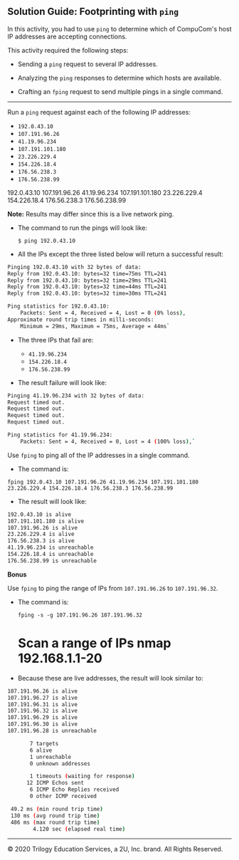 ## Solution Guide: Footprinting with `ping`

In this activity, you had to use `ping` to determine which of CompuCom's host IP addresses are accepting connections.

This activity required the following steps:

   - Sending a `ping` request to several IP addresses.
   
   - Analyzing the `ping` responses to determine which hosts are available.

   - Crafting an `fping` request to send multiple pings in a single command.

---

Run a `ping` request against each of the following IP addresses:

- `192.0.43.10`
- `107.191.96.26`
- `41.19.96.234`
- `107.191.101.180`
- `23.226.229.4`
- `154.226.18.4`
- `176.56.238.3`
- `176.56.238.99	`

192.0.43.10 107.191.96.26 41.19.96.234 107.191.101.180 23.226.229.4 154.226.18.4 176.56.238.3 176.56.238.99

**Note:** Results may differ since this is a live network ping.

- The command to run the pings will look like:

    `$ ping 192.0.43.10`

- All the IPs except the three listed below will return a successful result:

``` bash
Pinging 192.0.43.10 with 32 bytes of data:
Reply from 192.0.43.10: bytes=32 time=75ms TTL=241
Reply from 192.0.43.10: bytes=32 time=29ms TTL=241
Reply from 192.0.43.10: bytes=32 time=44ms TTL=241
Reply from 192.0.43.10: bytes=32 time=30ms TTL=241

Ping statistics for 192.0.43.10:
    Packets: Sent = 4, Received = 4, Lost = 0 (0% loss),
Approximate round trip times in milli-seconds:
    Minimum = 29ms, Maximum = 75ms, Average = 44ms`

```
    
- The three IPs that fail are:

    - `41.19.96.234` 
    - `154.226.18.4 `
    - `176.56.238.99`

-  The result failure will look like:

```bash 
Pinging 41.19.96.234 with 32 bytes of data:
Request timed out.
Request timed out.
Request timed out.
Request timed out.

Ping statistics for 41.19.96.234:
    Packets: Sent = 4, Received = 0, Lost = 4 (100% loss),`    
```

Use `fping` to ping all of the IP addresses in a single command.

- The command is: 
	
`fping 192.0.43.10 107.191.96.26 41.19.96.234 107.191.101.180 23.226.229.4 154.226.18.4 176.56.238.3 176.56.238.99`
  
- The result will look like:

```bash
192.0.43.10 is alive
107.191.101.180 is alive
107.191.96.26 is alive
23.226.229.4 is alive
176.56.238.3 is alive
41.19.96.234 is unreachable
154.226.18.4 is unreachable
176.56.238.99 is unreachable
```
 
**Bonus**

Use `fping` to ping the range of IPs from  `107.191.96.26` to `107.191.96.32`.

- The command is: 
	
    `fping -s -g 107.191.96.26 107.191.96.32`
  # Scan a range of IPs	nmap 192.168.1.1-20

- Because these are live addresses, the result will look similar to:

```bash
107.191.96.26 is alive
107.191.96.27 is alive
107.191.96.31 is alive
107.191.96.32 is alive
107.191.96.29 is alive
107.191.96.30 is alive
107.191.96.28 is unreachable

       7 targets
       6 alive
       1 unreachable
       0 unknown addresses

       1 timeouts (waiting for response)
      12 ICMP Echos sent
       6 ICMP Echo Replies received
       0 other ICMP received

 49.2 ms (min round trip time)
 130 ms (avg round trip time)
 486 ms (max round trip time)
        4.120 sec (elapsed real time)
```


---
© 2020 Trilogy Education Services, a 2U, Inc. brand. All Rights Reserved.